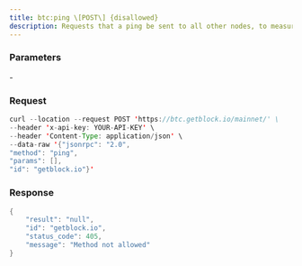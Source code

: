 ```yaml
---
title: btc:ping \[POST\] {disallowed}
description: Requests that a ping be sent to all other nodes, to measure ping time.Results provided in getpeerinfo, pingtime and pingwait fields aredecimal seconds.Ping command is handled in queue with all other commands, so it measuresprocessing backlog, not just network ping.
---
```


### Parameters


\-

### Request

``` java
curl --location --request POST 'https://btc.getblock.io/mainnet/' \
--header 'x-api-key: YOUR-API-KEY' \
--header 'Content-Type: application/json' \
--data-raw '{"jsonrpc": "2.0",
"method": "ping",
"params": [],
"id": "getblock.io"}'
```

###  Response

``` java
{
    "result": "null",
    "id": "getblock.io",
    "status_code": 405,
    "message": "Method not allowed"
}
```

